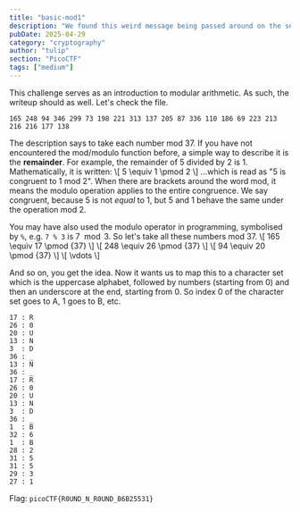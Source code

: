 ```yaml
---
title: "basic-mod1"
description: "We found this weird message being passed around on the servers, we think we have a working decryption scheme. Download the message here. Take each number mod 37 and map it to the following character set: 0-25 is the alphabet (uppercase), 26-35 are the decimal digits, and 36 is an underscore. Wrap your decrypted message in the picoCTF flag format (i.e. picoCTF{decrypted_message})"
pubDate: 2025-04-29
category: "cryptography"
author: "tulip"
section: "PicoCTF"
tags: ["medium"]
---
```


This challenge serves as an introduction to modular arithmetic. As such, the writeup should as well. Let's check the file.
```
165 248 94 346 299 73 198 221 313 137 205 87 336 110 186 69 223 213 216 216 177 138 
```

The description says to take each number mod $37$. If you have not encountered the mod/modulo function before, a simple way to describe it is the **remainder**. For example, the remainder of $5$ divided by $2$ is $1$. Mathematically, it is written:
\\[ 5 \equiv 1 \pmod 2 \\]
...which is read as "$5$ is congruent to $1$ mod $2$". When there are brackets around the word mod, it means the modulo operation applies to the entire congruence. We say congruent, because $5$ is not *equal* to $1$, but $5$ and $1$ behave the same under the operation mod $2$. 

You may have also used the modulo operator in programming, symbolised by `%`, e.g. `7 % 3` is $7\mod 3$. So let's take all these numbers mod $37$.
\\[ 165 \equiv 17 \pmod {37} \\]
\\[ 248 \equiv 26 \pmod {37} \\]
\\[ 94 \equiv 20 \pmod {37} \\]
\\[ \vdots \\]

And so on, you get the idea. Now it wants us to map this to a character set which is the uppercase alphabet, followed by numbers (starting from 0) and then an underscore at the end, starting from 0. So index 0 of the character set goes to A, 1 goes to B, etc.

```
17 : R
26 : 0
20 : U
13 : N
3  : D
36 : _
13 : N
36 : _
17 : R
26 : 0
20 : U
13 : N
3  : D
36 : _
1  : B
32 : 6
1  : B
28 : 2
31 : 5
31 : 5
29 : 3
27 : 1 
```
Flag: `picoCTF{R0UND_N_R0UND_B6B25531}`